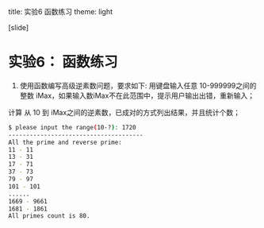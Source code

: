 title: 实验6 函数练习
theme: light


[slide]
# 实验6： 函数练习

1. 使用函数编写高级逆素数问题，要求如下:
用键盘输入任意 10-999999之间的整数 iMax，如果输入数iMax不在此范围中，提示用户输出出错，重新输入；

计算 从 10 到 iMax之间的逆素数，已成对的方式列出结果，并且统计个数；

```bash
$ please input the range(10-?): 1720
--------------------------------------
All the prime and reverse prime:
11 - 11 
13 - 31 
17 - 71 
37 - 73 
79 - 97 
101 - 101 
......
1669 - 9661 
1681 - 1861 
All primes count is 80.
```